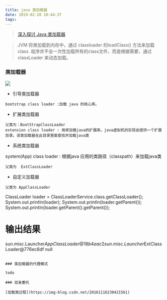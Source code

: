 ```yaml
---
title: java 类加载器
date: 2019-02-20 10:44:37
tags:
---
```



> [深入探讨 Java 类加载器](https://www.ibm.com/developerworks/cn/java/j-lo-classloader/index.html)

> JVM 将类加载到内存中，通过 classloader 的loadClass() 方法来加载  class .程序并不会一次性加载所有的class文件，而是根据需要，通过classLoader 来动态加载。

### 类加载器

![](https://beer-1256523277.cos.ap-shanghai.myqcloud.com/blog/classloadClass.png
)

<!--more-->

- 引导类加载器
```
bootstrap class loader :加载 java 的核心库。
```
- 扩展类加载器
```
父类为：BootStrapClassLoader
extension class loader : 用来加载java的扩展库。java虚拟机的实现会提供一个扩展目录。该类加载器在此目录里面查找并加载java类
```
- 系统类加载器

system(App) class loader : 根据java 应用的类路径（classpath）来加载java类

```
父类为  ExtClassLoader
```
- 自定义加载器

```
父类为 AppClassLoader
```

ClassLoader loader = ClassLoaderService.class.getClassLoader();
System.out.println(loader);
System.out.println(loader.getParent());
System.out.println(loader.getParent().getParent());

# 输出结果
sun.misc.Launcher$AppClassLoader@18b4aac2
sun.misc.Launcher$ExtClassLoader@776ec8df
null
```

### 类加载器的代理模式

todo 

### 双亲委托

[加载类过程](https://img-blog.csdn.net/20161116230421561)
